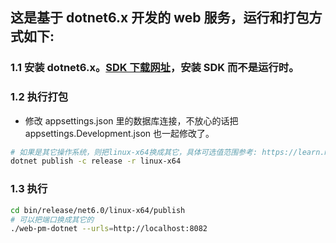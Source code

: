 ## 这是基于 dotnet6.x 开发的 web 服务，运行和打包方式如下:

### 1.1 安装 dotnet6.x。[SDK 下载网址](https://dotnet.microsoft.com/zh-cn/download/dotnet/6.0)，安装 SDK 而不是运行时。

### 1.2 执行打包

- 修改 appsettings.json 里的数据库连接，不放心的话把 appsettings.Development.json 也一起修改了。

```bash
# 如果是其它操作系统，则把linux-x64换成其它，具体可选值范围参考: https://learn.microsoft.com/zh-cn/dotnet/core/rid-catalog
dotnet publish -c release -r linux-x64
```

### 1.3 执行

```bash
cd bin/release/net6.0/linux-x64/publish
# 可以把端口换成其它的
./web-pm-dotnet --urls=http://localhost:8082
```
